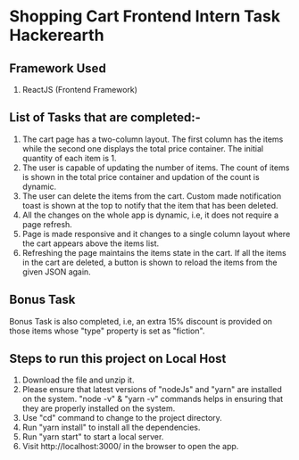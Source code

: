 # Shopping Cart Frontend Intern Task Hackerearth

## Framework Used
1. ReactJS (Frontend Framework)

## List of Tasks that are completed:-
1.  The cart page has a two-column layout. The first column has the items while the second 
one displays the total price container. The initial quantity of each item is 1.
2.   The user is capable of updating the number of items. The count of items is shown in the
total price container and updation of the count is dynamic.
3.  The user can delete the items from the cart. Custom made notification toast is shown at the 
top to notify that the item that has been deleted.
4. All the changes on the whole app is dynamic, i.e, it does not require a page refresh.
5.  Page is made responsive and it changes to a single column layout where the cart appears
above the items list.
6.  Refreshing the page maintains the items state in the cart. If all the items in the cart are
deleted, a button is shown to reload the items from the given JSON again.

## Bonus Task
Bonus Task is also completed, i.e, an extra 15% discount is provided on those items whose "type" property
is set as "fiction".

## Steps to run this project on Local Host

1. Download the file and unzip it.
2. Please ensure that latest versions of "nodeJs" and "yarn" are installed on the system. "node -v" &
"yarn -v" commands helps in ensuring that they are properly installed on the system.
3. Use "cd" command to change to the project directory.
4. Run "yarn install" to install all the dependencies.
5. Run "yarn start" to start a local server.
6. Visit http://localhost:3000/ in the browser to open the app.
